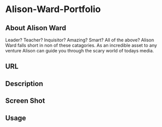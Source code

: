 # Alison-Ward-Portfolio

## About Alison Ward

Leader? Teacher? Inquisitor? Amazing? Smart? All of the above? Alison Ward falls short in non of these catagories. As an incredible asset to any venture Alison can guide you through the scary world of todays media. 

## URL

## Description 

## Screen Shot

## Usage

